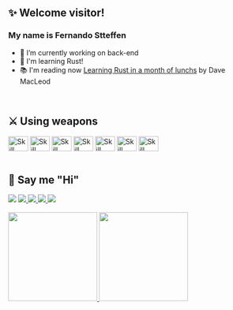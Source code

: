 ## ✨ Welcome visitor! 
### My name is Fernando Stteffen

- 🔭 I’m currently working on back-end
- 🌱 I'm learning Rust!
- 📚 I'm reading now [Learning Rust in a month of lunchs](https://www.amazon.com.br/Learn-Month-Lunches-David-MacLeod/dp/1633438236) by Dave MacLeod 
<br />

## ⚔ Using weapons 
<div style="display: inline_block;">
 <img align="center" height="30" width="40" alt="Skill html"src="https://cdn.jsdelivr.net/gh/devicons/devicon/icons/html5/html5-original.svg" />
 <img align="center" height="30" width="40" alt="Skill css"src="https://cdn.jsdelivr.net/gh/devicons/devicon/icons/css3/css3-original.svg" />
 <img align="center" height="30" width="40" alt="Skill nodejs"src="https://cdn.jsdelivr.net/gh/devicons/devicon/icons/nodejs/nodejs-original.svg" />
 <img align="center" height="30" width="40" alt="Skill python" src="https://cdn.jsdelivr.net/gh/devicons/devicon/icons/python/python-original.svg" />
 <img align="center" height="30" width="40" alt="Skill php" src="https://cdn.jsdelivr.net/gh/devicons/devicon/icons/php/php-plain.svg" />
 <img align="center" height="30" width="40" alt="Skill react" src="https://cdn.jsdelivr.net/gh/devicons/devicon/icons/react/react-original.svg" />
 <img align="center" height="30" width="40" alt="Skill debian based os's" src="https://cdn.jsdelivr.net/gh/devicons/devicon/icons/debian/debian-original.svg" />
</div>
<br />

## 🤝 Say me "Hi"
 <div>
  <a href="mailto:fernando.stteffen@gmail.com" target="_blank" alt="Fernando email link"> <img src="https://img.shields.io/badge/Gmail-D14836?style=for-the-badge&logo=gmail&logoColor=white" /></a>
  <a href="https://www.instagram.com/fernandostteffen/" target="_blank"  alt="Fernando Instagram link"><img src=https://img.shields.io/badge/Instagram-E4405F?style=for-the-badge&logo=instagram&logoColor=white  />
  <a href="https://www.linkedin.com/in/fernando-stteffen-9b9460210/" target="_blank"  alt="Fernando Linkedin link"><img src=https://img.shields.io/badge/LinkedIn-0077B5?style=for-the-badge&logo=linkedin&logoColor=white  />
  <a href="https://www.facebook.com/fernando.stteffen" target="_blank"  alt="Fernando Facebook link"><img src=https://img.shields.io/badge/Facebook-1877F2?style=for-the-badge&logo=facebook&logoColor=white  />
  <a href="https://twitter.com/FStteffen" target="_blank" alt="Fernando Twitter link"><img src=https://img.shields.io/badge/Twitter-1DA1F2?style=for-the-badge&logo=twitter&logoColor=white  />

  
</div>
<br /> 
<div>
 <a href="https://github.com/fernando-stteffen/fernando-stteffen">
  <img height="180em" src="https://github-readme-stats.vercel.app/api/top-langs/?username=fernando-stteffen&theme=algolia&layout=compact&count_private=true" />
  <img height="180em" src="https://github-readme-stats.vercel.app/api?username=fernando-stteffen&theme=algolia&count_private=true&show_icons=true" />
 </a>
</div>



